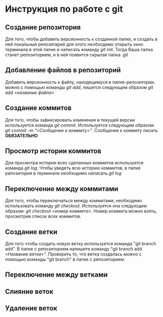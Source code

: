 # Инструкция по работе с git

## Создание репозитория
Для того, чтобы добавить версионность к созданной папке, и создать в ней локальный репозитарий для этого необходимо открыть окно терминала в этой папке и написать команду *git init*. Тогда Ваша папка станет репозиторием, и в ней появится скрытая папка .git

## Добавление файлов в репозиторий
Добавить версионность к файлу, находящемуся в папке-репозитории, можно с помощью команды *git add*, пишется следующим образом *git add <название файла>*

## Создание коммитов
Для того, чтобы зафиксировать изменения в текущей версии используется команда *git commit*. Используется следующим образом: *git commit -m "<Сообщение к коммиту>"*. Сообщение к коммиту писать **ОБЯЗАТЕЛЬНО**

## Просмотр истории коммитов
Для просмотра истории всех сделанных коммитов используется команда *git log*. Чтобы увидеть всю историю коммитов, в папке рапозитория в терминале необходимо написать *git log*

## Переключение между коммитами
Для того, чтобы переключаться между коммитами, необходимо использовать команду *git checkout*. Используется она следующим образом: *git checkout <номер коммита>*. Номер коммита можно взять, просмотрев список всех коммитов.

## Создание ветки
Для того чтобы создать новую ветку используется команда "git branch add". В папке с репозиторием напишите команду "git branch add <Название ветки>". Проверить то, что ветка создалась можно с помощью команды "git branch" в папке с репозиторием.

## Переключение между ветками

## Слияние веток

## Удаление веток
